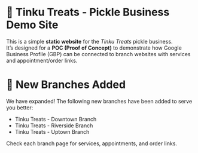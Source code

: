 # 🥒 Tinku Treats - Pickle Business Demo Site

This is a simple **static website** for the *Tinku Treats* pickle business.  
It’s designed for a **POC (Proof of Concept)** to demonstrate how Google Business Profile (GBP) can be connected to branch websites with services and appointment/order links.

# 🏬 New Branches Added

We have expanded! The following new branches have been added to serve you better:

- Tinku Treats - Downtown Branch
- Tinku Treats - Riverside Branch
- Tinku Treats - Uptown Branch

Check each branch page for services, appointments, and order links.
